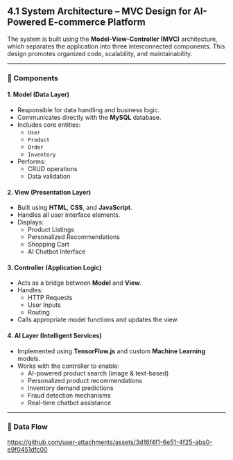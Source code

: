 ## 4.1 System Architecture – MVC Design for AI-Powered E-commerce Platform

The system is built using the **Model-View-Controller (MVC)** architecture, which separates the application into three interconnected components. This design promotes organized code, scalability, and maintainability.

---

### 🧱 Components

#### 1. Model (Data Layer)
- Responsible for data handling and business logic.
- Communicates directly with the **MySQL** database.
- Includes core entities:
  - `User`
  - `Product`
  - `Order`
  - `Inventory`
- Performs:
  - CRUD operations
  - Data validation

#### 2. View (Presentation Layer)
- Built using **HTML**, **CSS**, and **JavaScript**.
- Handles all user interface elements.
- Displays:
  - Product Listings
  - Personalized Recommendations
  - Shopping Cart
  - AI Chatbot Interface

#### 3. Controller (Application Logic)
- Acts as a bridge between **Model** and **View**.
- Handles:
  - HTTP Requests
  - User Inputs
  - Routing
- Calls appropriate model functions and updates the view.

#### 4. AI Layer (Intelligent Services)
- Implemented using **TensorFlow.js** and custom **Machine Learning** models.
- Works with the controller to enable:
  - AI-powered product search (image & text-based)
  - Personalized product recommendations
  - Inventory demand predictions
  - Fraud detection mechanisms
  - Real-time chatbot assistance

---

### 🔁 Data Flow
https://github.com/user-attachments/assets/3d16f4f1-6e51-4f25-aba0-e9f0451dfc00

